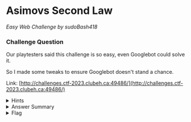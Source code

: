 # Asimovs Second Law

<i>Easy Web Challenge by sudoBash418</i>

### Challenge Question

Our playtesters said this challenge is so easy, even Googlebot could solve it.

So I made some tweaks to ensure Googlebot doesn't stand a chance.

Link: [http://challenges.ctf-2023.clubeh.ca:49486/](http://challenges.ctf-2023.clubeh.ca:49486/)

<details> 
  <summary>Hints</summary>
  What part of a website does Googlebot visit first?
</details>

<details> 
  <summary>Answer Summary</summary>
  <p>Need writeup.</p>
</details>

<details>
  <summary>Flag</summary>
  &emsp;<b>clubeh{h1d1ng_fr0m_4h3_r0b045_7d37c0ec}</b>
</details>
